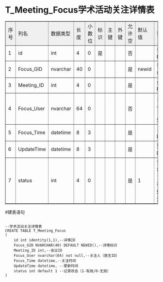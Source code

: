 # T_Meeting_Focus学术活动关注详情表
<table cellspacing="0" cellpadding="5" border="1" width="100%" bordercolorlight="#D7D7E5" bordercolordark="#D3D8E0">
         <tbody>
          <tr bgcolor="#F0F0F0">
           <td>序号</td>
           <td>列名</td>
           <td>数据类型</td>
           <td>长度</td>
           <td>小数位</td>
           <td>标识</td>
           <td>主键</td>
           <td>外键</td>
           <td>允许空</td>
           <td>默认值</td>
           <td>说明</td>
          </tr>
          <tr>
           <td>1</td>
           <td>id</td>
           <td>int</td>
           <td>4</td>
           <td>0</td>
           <td>是</td>
           <td>&nbsp;</td>
           <td>&nbsp;</td>
           <td>否</td>
           <td>&nbsp;</td>
           <td align="left">详情ID</td>
          </tr>
          <tr>
           <td>2</td>
           <td>Focus_GID</td>
           <td>nvarchar</td>
           <td>40</td>
           <td>0</td>
           <td>&nbsp;</td>
           <td>&nbsp;</td>
           <td>&nbsp;</td>
           <td>是</td>
           <td>newid</td>
           <td align="left">详情标识</td>
          </tr>
          <tr>
           <td>3</td>
           <td>Meeting_ID</td>
           <td>int</td>
           <td>4</td>
           <td>0</td>
           <td>&nbsp;</td>
           <td>&nbsp;</td>
           <td>&nbsp;</td>
           <td>是</td>
           <td>&nbsp;</td>
           <td align="left">会议ID</td>
          </tr>
          <tr>
           <td>4</td>
           <td>Focus_User</td>
           <td>nvarchar</td>
           <td>64</td>
           <td>0</td>
           <td>&nbsp;</td>
           <td>&nbsp;</td>
           <td>&nbsp;</td>
           <td>否</td>
           <td>&nbsp;</td>
           <td align="left">关注人（医生ID）</td>
          </tr>
          <tr>
           <td>5</td>
           <td>Focus_Time</td>
           <td>datetime</td>
           <td>8</td>
           <td>3</td>
           <td>&nbsp;</td>
           <td>&nbsp;</td>
           <td>&nbsp;</td>
           <td>是</td>
           <td>&nbsp;</td>
           <td align="left">关注时间</td>
          </tr>
          <tr>
           <td>6</td>
           <td>UpdateTime</td>
           <td>datetime</td>
           <td>8</td>
           <td>3</td>
           <td>&nbsp;</td>
           <td>&nbsp;</td>
           <td>&nbsp;</td>
           <td>是</td>
           <td>&nbsp;</td>
           <td align="left">更新时间</td>
          </tr>
          <tr>
           <td>7</td>
           <td>status</td>
           <td>int</td>
           <td>4</td>
           <td>0</td>
           <td>&nbsp;</td>
           <td>&nbsp;</td>
           <td>&nbsp;</td>
           <td>是</td>
           <td>1</td>
           <td align="left">记录状态（1-有效/0-无效）</td>
          </tr>
         </tbody>
        </table>
#建表语句
<pre>
<code>
--学术活动关注详情表
CREATE TABLE T_Meeting_Focus
(
	id int identity(1,1),--详情ID
	Focus_GID NVARCHAR(40) DEFAULT NEWID(),--详情标识
	Meeting_ID int,--会议ID
	Focus_User nvarchar(64) not null,--关注人（医生ID）
	Focus_Time datetime,--关注时间
	UpdateTime datetime, --更新时间
	status int default 1 --记录状态（1-有效/0-无效）
)
</code>
</pre>

